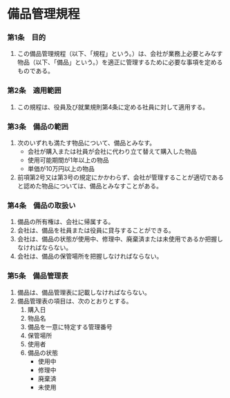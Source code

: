 # 備品管理規程

### 第1条　目的

1. この備品管理規程（以下、「規程」という。）は、会社が業務上必要とみなす物品（以下、「備品」という。）を適正に管理するために必要な事項を定めるものである。

### 第2条　適用範囲

1. この規程は、役員及び就業規則第4条に定める社員に対して適用する。

### 第3条　備品の範囲

1. 次のいずれも満たす物品について、備品とみなす。
    - 会社が購入または社員が会社に代わり立て替えて購入した物品
    - 使用可能期間が1年以上の物品
    - 単価が10万円以上の物品
2. 前項第2号又は第3号の規定にかかわらず、会社が管理することが適切であると認めた物品については、備品とみなすことがある。

### 第4条　備品の取扱い

1. 備品の所有権は、会社に帰属する。
2. 会社は、備品を社員または役員に貸与することができる。
3. 会社は、備品の状態が使用中、修理中、廃棄済または未使用であるか把握しなければならない。
4. 会社は、備品の保管場所を把握しなければならない。

### 第5条　備品管理表

1. 備品は、備品管理表に記載しなければならない。
2. 備品管理表の項目は、次のとおりとする。
    1. 購入日
    2. 物品名
    3. 備品を一意に特定する管理番号
    4. 保管場所
    5. 使用者
    6. 備品の状態
        - 使用中
        - 修理中
        - 廃棄済
        - 未使用
